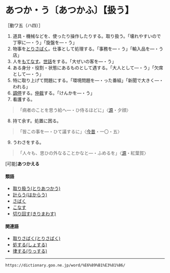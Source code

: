 # あつか・う〔あつかふ〕【扱う】

［動ワ五（ハ四）］
1. 道具・機械などを、使ったり操作したりする。取り扱う。「壊れやすいので丁寧に―・う」「旋盤を―・う」
2. 物事を[とりさばく](とりさばく（取り捌く）)。仕事として処理する。「事務を―・う」「輸入品を―・う店」
3. 人を[もてなす](もてなす（もて成す）)。[世話](せわ（世話）)をする。「大ぜいの客を―・う」
4. ある身分・役割・状態にあるものとして遇する。「大人として―・う」「欠席として―・う」
5. 特に取り上げて問題にする。「環境問題を―・った番組」「新聞で大きく―・われる」
6. [調停](https://dictionary.goo.ne.jp/word/%E8%AA%BF%E5%81%9C/#jn-144678)する。[仲裁](https://dictionary.goo.ne.jp/word/%E4%BB%B2%E8%A3%81/#jn-143274)する。「けんかを―・う」
7. 看護する。    
>「病者のことを思う給へ―・ひ侍るほどに」〈[源](https://dictionary.goo.ne.jp/word/%E6%BA%90%E6%B0%8F%E7%89%A9%E8%AA%9E/#jn-69890)・夕顔〉
8. 持て余す。処置に困る。
>「皆この事を―・ひて議するに」〈[今昔](https://dictionary.goo.ne.jp/word/%E4%BB%8A%E6%98%94%E7%89%A9%E8%AA%9E%E9%9B%86/#jn-83551)・一〇・五〉
9. うわさをする。
>「人々も、思ひの外なることかなと―・ふめるを」〈[源](https://dictionary.goo.ne.jp/word/%E6%BA%90%E6%B0%8F%E7%89%A9%E8%AA%9E/#jn-69890)・紅葉賀〉
        

\[可能\]**あつかえる**

#### 類語

-   [取り扱う(とりあつかう)](https://dictionary.goo.ne.jp/word/%E5%8F%96%E6%89%B1%E3%81%86/#jn-160978)
-   [計らう(はからう)](https://dictionary.goo.ne.jp/word/%E8%A8%88%E3%82%89%E3%81%86/#jn-174826)
-   [さばく](https://dictionary.goo.ne.jp/word/%E8%A3%81%E3%81%8F/#jn-88931)
-   [こなす](https://dictionary.goo.ne.jp/word/%E7%86%9F%E3%81%99_%28%E3%81%93%E3%81%AA%E3%81%99%29/#jn-80862)
-   [切り回す(きりまわす)](https://dictionary.goo.ne.jp/word/%E5%88%87%E5%9B%9E%E3%81%99/#jn-58451)

#### 関連語

-   [取りさばく(とりさばく)](https://dictionary.goo.ne.jp/word/%E5%8F%96%E3%82%8A%E6%8D%8C%E3%81%8F/#jn-161165)
-   [処する(しょする)](https://dictionary.goo.ne.jp/word/%E5%87%A6%E3%81%99%E3%82%8B/#jn-111505)
-   [律する(りっする)](https://dictionary.goo.ne.jp/word/%E5%BE%8B%E3%81%99%E3%82%8B/#jn-231258)

---
`https://dictionary.goo.ne.jp/word/%E6%89%B1%E3%81%86/`